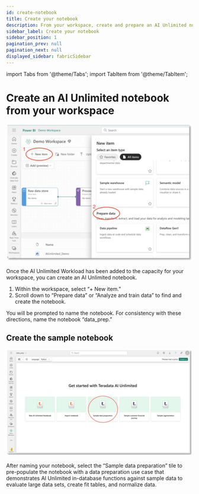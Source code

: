```yaml
---
id: create-notebook
title: Create your notebook
description: From your workspace, create and prepare an AI Unlimited notebook.
sidebar_label: Create your notebook
sidebar_position: 1
pagination_prev: null
pagination_next: null
displayed_sidebar: fabricSidebar
---
```


import Tabs from '@theme/Tabs';
import TabItem from '@theme/TabItem';

# Create an AI Unlimited notebook from your workspace

![ImgCreateNotebook](./create-notebook.svg)

Once the AI Unlimited Workload has been added to the capacity for your workspace, you can create an AI Unlimited notebook.
1.	Within the workspace, select “+ New item.”
2.	Scroll down to “Prepare data” or “Analyze and train data” to find and create the notebook.

You will be prompted to name the notebook. For consistency with these directions, name the notebook “data_prep.”


## Create the sample notebook

![ImgCreateSample](./create-sample.svg)

After naming your notebook, select the “Sample data preparation” tile to pre-populate the notebook with a data preparation use case that demonstrates AI Unlimited in-database functions against sample data to evaluate large data sets, create fit tables, and normalize data. 
